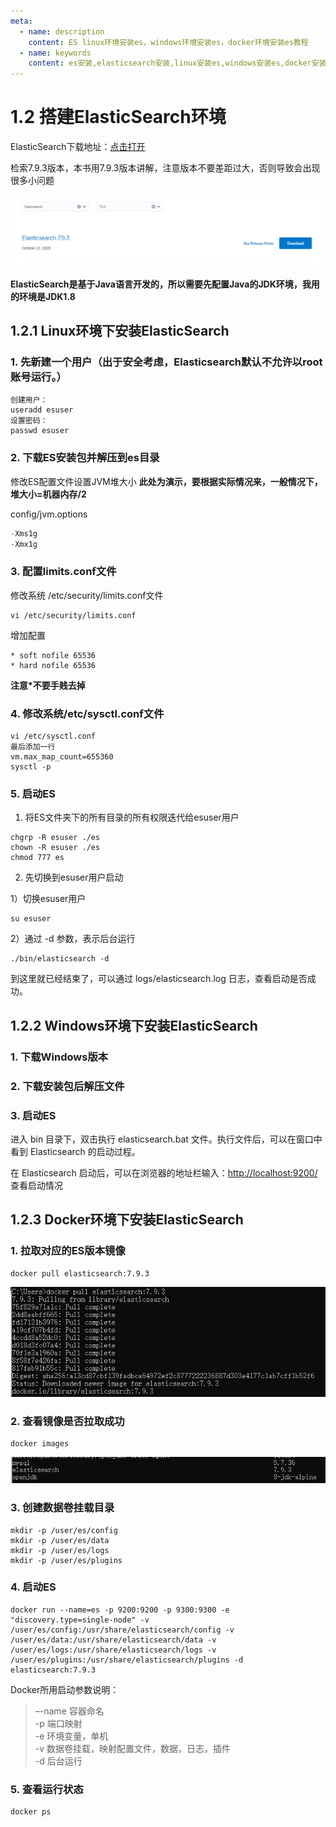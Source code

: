 ```yaml
---
meta:
  - name: description
    content: ES linux环境安装es，windows环境安装es，docker环境安装es教程
  - name: keywords
    content: es安装,elasticsearch安装,linux安装es,windows安装es,docker安装es
---
```

# 1.2 搭建ElasticSearch环境

ElasticSearch下载地址：[点击打开](https://www.elastic.co/cn/downloads/past-releases#elasticsearch)

检索7.9.3版本，本书用7.9.3版本讲解，注意版本不要差距过大，否则导致会出现很多小问题

![图1-2](../imgs/1-2.png)

**ElasticSearch是基于Java语言开发的，所以需要先配置Java的JDK环境，我用的环境是JDK1.8**



## 1.2.1 Linux环境下安装ElasticSearch

### 1. 先新建一个用户（出于安全考虑，Elasticsearch默认不允许以root账号运行。）

```shell
创建用户：
useradd esuser
设置密码：
passwd esuser
```

### 2. 下载ES安装包并解压到es目录

修改ES配置文件设置JVM堆大小 **此处为演示，要根据实际情况来，一般情况下，堆大小=机器内存/2**

config/jvm.options

```java
-Xms1g
-Xmx1g
```

### 3. 配置limits.conf文件 

修改系统 /etc/security/limits.conf文件 

```shell
vi /etc/security/limits.conf 
```

增加配置

```shell
* soft nofile 65536
* hard nofile 65536
```

**注意*不要手贱去掉**

### 4. 修改系统/etc/sysctl.conf文件

```shell
vi /etc/sysctl.conf
最后添加一行
vm.max_map_count=655360
sysctl -p
```

### 5. 启动ES

1. 将ES文件夹下的所有目录的所有权限迭代给esuser用户

```shell
chgrp -R esuser ./es
chown -R esuser ./es
chmod 777 es
```

2. 先切换到esuser用户启动

1）切换esuser用户

```shell
su esuser
```

2）通过 -d 参数，表示后台运行

```shell
./bin/elasticsearch -d
```

到这里就已经结束了，可以通过 logs/elasticsearch.log 日志，查看启动是否成功。

## 1.2.2 Windows环境下安装ElasticSearch

### 1. 下载Windows版本

### 2. 下载安装包后解压文件

### 3. 启动ES

进入 bin 目录下，双击执行 elasticsearch.bat 文件。执行文件后，可以在窗口中看到 Elasticsearch 的启动过程。

在 Elasticsearch 启动后，可以在浏览器的地址栏输入：[http://localhost:9200/](http://localhost:9200/) 查看启动情况



## 1.2.3 Docker环境下安装ElasticSearch

### 1. 拉取对应的ES版本镜像

```shell
docker pull elasticsearch:7.9.3
```

![图1-3](../imgs/1-3.png)

### 2. 查看镜像是否拉取成功

```shell
docker images
```

![图1-4](../imgs/1-4.png)

### 3. 创建数据卷挂载目录

```shell
mkdir -p /user/es/config
mkdir -p /user/es/data
mkdir -p /user/es/logs
mkdir -p /user/es/plugins
```

### 4. 启动ES

```shell
docker run --name=es -p 9200:9200 -p 9300:9300 -e "discovery.type=single-node" -v /user/es/config:/usr/share/elasticsearch/config -v /user/es/data:/usr/share/elasticsearch/data -v /user/es/logs:/usr/share/elasticsearch/logs -v /user/es/plugins:/usr/share/elasticsearch/plugins -d elasticsearch:7.9.3
```

Docker所用启动参数说明：

> –-name 容器命名  
> -p 端口映射  
> -e 环境变量，单机  
> -v 数据卷挂载，映射配置文件，数据，日志，插件  
> -d 后台运行  

### 5. 查看运行状态

```shell
docker ps
```

